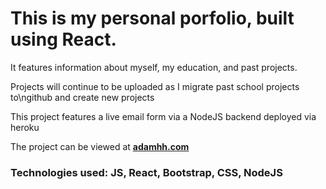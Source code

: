<h1> This is my personal porfolio, built using React. </h1>
<p> It features information about myself, my education, and past projects.</p>
<p> Projects will continue to be uploaded as I migrate past school projects to\ngithub and create new projects</p>
<p> This project features a live email form via a NodeJS backend deployed via heroku </p>
<p> The project can be viewed at <strong><a href="adamhh.com">adamhh.com</a></strong>
<h3> Technologies used: JS, React, Bootstrap, CSS, NodeJS </h3>
